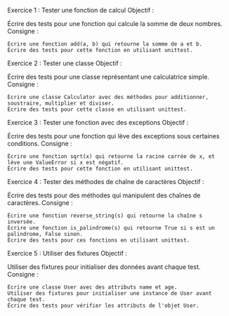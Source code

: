 Exercice 1 : Tester une fonction de calcul
Objectif :

Écrire des tests pour une fonction qui calcule la somme de deux nombres.
Consigne :

    Écrire une fonction add(a, b) qui retourne la somme de a et b.
    Écrire des tests pour cette fonction en utilisant unittest.

Exercice 2 : Tester une classe
Objectif :

Écrire des tests pour une classe représentant une calculatrice simple.
Consigne :

    Écrire une classe Calculator avec des méthodes pour additionner, soustraire, multiplier et diviser.
    Écrire des tests pour cette classe en utilisant unittest.

Exercice 3 : Tester une fonction avec des exceptions
Objectif :

Écrire des tests pour une fonction qui lève des exceptions sous certaines conditions.
Consigne :

    Écrire une fonction sqrt(x) qui retourne la racine carrée de x, et lève une ValueError si x est négatif.
    Écrire des tests pour cette fonction en utilisant unittest.

Exercice 4 : Tester des méthodes de chaîne de caractères
Objectif :

Écrire des tests pour des méthodes qui manipulent des chaînes de caractères.
Consigne :

    Écrire une fonction reverse_string(s) qui retourne la chaîne s inversée.
    Écrire une fonction is_palindrome(s) qui retourne True si s est un palindrome, False sinon.
    Écrire des tests pour ces fonctions en utilisant unittest.

Exercice 5 : Utiliser des fixtures
Objectif :

Utiliser des fixtures pour initialiser des données avant chaque test.
Consigne :

    Écrire une classe User avec des attributs name et age.
    Utiliser des fixtures pour initialiser une instance de User avant chaque test.
    Écrire des tests pour vérifier les attributs de l'objet User.
 
 
